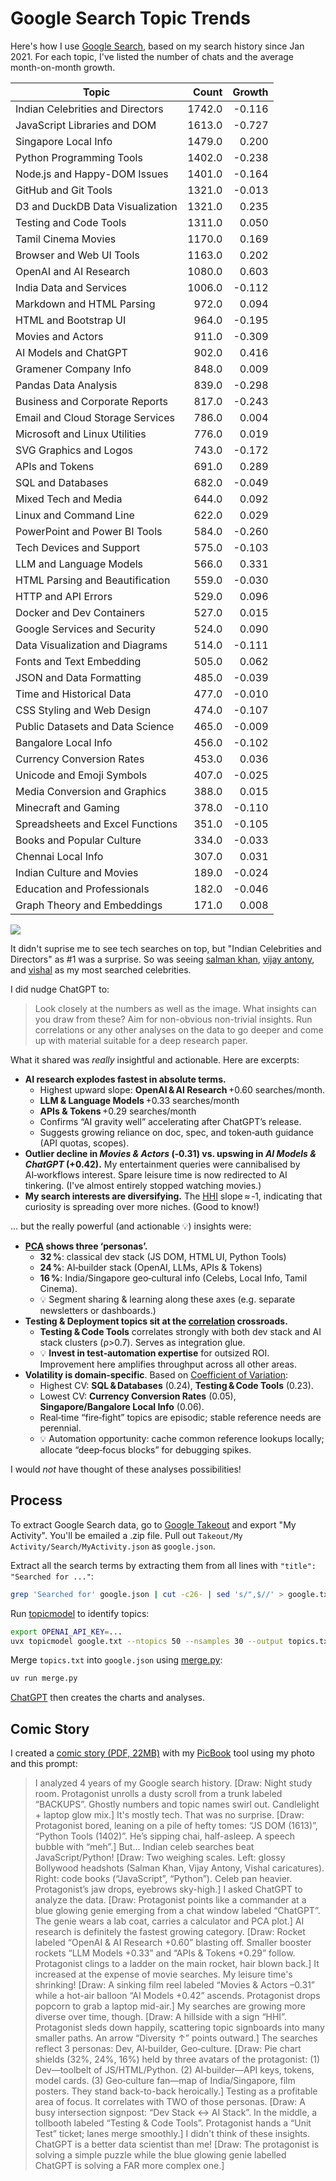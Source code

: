 # Google Search Topic Trends

Here's how I use [Google Search](https://www.google.com/), based on my search history since Jan 2021. For each topic, I've listed the number of chats and the average month-on-month growth.

| Topic                            |  Count | Growth |
| -------------------------------- | -----: | -----: |
| Indian Celebrities and Directors | 1742.0 | -0.116 |
| JavaScript Libraries and DOM     | 1613.0 | -0.727 |
| Singapore Local Info             | 1479.0 |  0.200 |
| Python Programming Tools         | 1402.0 | -0.238 |
| Node.js and Happy-DOM Issues     | 1401.0 | -0.164 |
| GitHub and Git Tools             | 1321.0 | -0.013 |
| D3 and DuckDB Data Visualization | 1321.0 |  0.235 |
| Testing and Code Tools           | 1311.0 |  0.050 |
| Tamil Cinema Movies              | 1170.0 |  0.169 |
| Browser and Web UI Tools         | 1163.0 |  0.202 |
| OpenAI and AI Research           | 1080.0 |  0.603 |
| India Data and Services          | 1006.0 | -0.112 |
| Markdown and HTML Parsing        |  972.0 |  0.094 |
| HTML and Bootstrap UI            |  964.0 | -0.195 |
| Movies and Actors                |  911.0 | -0.309 |
| AI Models and ChatGPT            |  902.0 |  0.416 |
| Gramener Company Info            |  848.0 |  0.009 |
| Pandas Data Analysis             |  839.0 | -0.298 |
| Business and Corporate Reports   |  817.0 | -0.243 |
| Email and Cloud Storage Services |  786.0 |  0.004 |
| Microsoft and Linux Utilities    |  776.0 |  0.019 |
| SVG Graphics and Logos           |  743.0 | -0.172 |
| APIs and Tokens                  |  691.0 |  0.289 |
| SQL and Databases                |  682.0 | -0.049 |
| Mixed Tech and Media             |  644.0 |  0.092 |
| Linux and Command Line           |  622.0 |  0.029 |
| PowerPoint and Power BI Tools    |  584.0 | -0.260 |
| Tech Devices and Support         |  575.0 | -0.103 |
| LLM and Language Models          |  566.0 |  0.331 |
| HTML Parsing and Beautification  |  559.0 | -0.030 |
| HTTP and API Errors              |  529.0 |  0.096 |
| Docker and Dev Containers        |  527.0 |  0.015 |
| Google Services and Security     |  524.0 |  0.090 |
| Data Visualization and Diagrams  |  514.0 | -0.111 |
| Fonts and Text Embedding         |  505.0 |  0.062 |
| JSON and Data Formatting         |  485.0 | -0.039 |
| Time and Historical Data         |  477.0 | -0.010 |
| CSS Styling and Web Design       |  474.0 | -0.107 |
| Public Datasets and Data Science |  465.0 | -0.009 |
| Bangalore Local Info             |  456.0 | -0.102 |
| Currency Conversion Rates        |  453.0 |  0.036 |
| Unicode and Emoji Symbols        |  407.0 | -0.025 |
| Media Conversion and Graphics    |  388.0 |  0.015 |
| Minecraft and Gaming             |  378.0 | -0.110 |
| Spreadsheets and Excel Functions |  351.0 | -0.105 |
| Books and Popular Culture        |  334.0 | -0.033 |
| Chennai Local Info               |  307.0 |  0.031 |
| Indian Culture and Movies        |  189.0 | -0.024 |
| Education and Professionals      |  182.0 | -0.046 |
| Graph Theory and Embeddings      |  171.0 |  0.008 |

![](./google-search-topic-trends.webp)

It didn't suprise me to see tech searches on top, but "Indian Celebrities and Directors" as #1 was a surprise. So was seeing [salman khan](https://www.google.com/search?q=salman+khan), [vijay antony](https://www.google.com/search?q=vijay+antony), and [vishal](https://www.google.com/search?q=vishal) as my most searched celebrities.

I did nudge ChatGPT to:

> Look closely at the numbers as well as the image.
> What insights can you draw from these? Aim for non-obvious non-trivial insights.
> Run correlations or any other analyses on the data to go deeper and come up with material suitable for a deep research paper.

What it shared was _really_ insightful and actionable. Here are excerpts:

- **AI research explodes fastest in absolute terms.**
  - Highest upward slope: **OpenAI & AI Research** +0.60 searches/month.
  - **LLM & Language Models** +0.33 searches/month
  - **APIs & Tokens** +0.29 searches/month
  - Confirms “AI gravity well” accelerating after ChatGPT’s release.
  - Suggests growing reliance on doc, spec, and token‑auth guidance (API quotas, scopes).
- **Outlier decline in _Movies & Actors_ (‑0.31) vs. upswing in _AI Models & ChatGPT_ (+0.42).** My entertainment queries were cannibalised by AI‑workflows interest. Spare leisure time is now redirected to AI tinkering. (I've almost entirely stopped watching movies.)
- **My search interests are diversifying.** The [HHI](https://en.wikipedia.org/wiki/Herfindahl%E2%80%93Hirschman_index) slope ≈ ‑1, indicating that curiosity is spreading over more niches. (Good to know!)

... but the really powerful (and actionable 💡) insights were:

- **[PCA](https://en.wikipedia.org/wiki/Principal_component_analysis) shows three ‘personas’.**
  - **32 %**: classical dev stack (JS DOM, HTML UI, Python Tools)
  - **24 %**: AI‑builder stack (OpenAI, LLMs, APIs & Tokens)
  - **16 %**: India/Singapore geo‑cultural info (Celebs, Local Info, Tamil Cinema).
  - 💡 Segment sharing & learning along these axes (e.g. separate newsletters or dashboards.)
- **Testing & Deployment topics sit at the [correlation](https://en.wikipedia.org/wiki/Correlation) crossroads.**
  - **Testing & Code Tools** correlates strongly with both dev stack and AI stack clusters (ρ>0.7). Serves as integration glue.
  - 💡 **Invest in test‑automation expertise** for outsized ROI. Improvement here amplifies throughput across all other areas.
- **Volatility is domain‑specific**. Based on [Coefficient of Variation](https://en.wikipedia.org/wiki/Coefficient_of_variation):
  - Highest CV: **SQL & Databases** (0.24), **Testing & Code Tools** (0.23).
  - Lowest CV: **Currency Conversion Rates** (0.05), **Singapore/Bangalore Local Info** (0.06).
  - Real‑time “fire‑fight” topics are episodic; stable reference needs are perennial.
  - 💡 Automation opportunity: cache common reference lookups locally; allocate “deep‑focus blocks” for debugging spikes.

I would _not_ have thought of these analyses possibilities!

## Process

To extract Google Search data, go to [Google Takeout](https://takeout.google.com/) and export "My Activity". You'll be emailed a .zip file. Pull out `Takeout/My Activity/Search/MyActivity.json` as `google.json`.

Extract all the search terms by extracting them from all lines with `"title": "Searched for ..."`:

```bash
grep 'Searched for' google.json | cut -c26- | sed 's/",$//' > google.txt
```

Run [topicmodel](https://pypi.org/project/topicmodel/) to identify topics:

```bash
export OPENAI_API_KEY=...
uvx topicmodel google.txt --ntopics 50 --nsamples 30 --output topics.txt
```

Merge `topics.txt` into `google.json` using [merge.py](merge.py):

```bash
uv run merge.py
```

[ChatGPT](https://chatgpt.com/share/6883b1eb-dc14-800c-8be8-87cb559e69e2) then creates the charts and analyses.

## Comic Story

I created a [comic story (PDF, 22MB)](https://github.com/sanand0/datastories/releases/download/main/google-searches-comic-story.pdf) with my [PicBook](https://tools.s-anand.net/picbook/) tool using my photo and this prompt:

> I analyzed 4 years of my Google search history. [Draw: Night study room. Protagonist unrolls a dusty scroll from a trunk labeled “BACKUPS”. Ghostly numbers and topic names swirl out. Candlelight + laptop glow mix.]
> It's mostly tech. That was no surprise. [Draw: Protagonist bored, leaning on a pile of hefty tomes: “JS DOM (1613)”, “Python Tools (1402)”. He’s sipping chai, half-asleep. A speech bubble with “meh”.]
> But… Indian celeb searches beat JavaScript/Python! [Draw: Two weighing scales. Left: glossy Bollywood headshots (Salman Khan, Vijay Antony, Vishal caricatures). Right: code books (“JavaScript”, “Python”). Celeb pan heavier. Protagonist’s jaw drops, eyebrows sky-high.]
> I asked ChatGPT to analyze the data. [Draw: Protagonist points like a commander at a blue glowing genie emerging from a chat window labeled “ChatGPT”. The genie wears a lab coat, carries a calculator and PCA plot.]
> AI research is definitely the fastest growing category. [Draw: Rocket labeled “OpenAI & AI Research +0.60” blasting off. Smaller booster rockets “LLM Models +0.33” and “APIs & Tokens +0.29” follow. Protagonist clings to a ladder on the main rocket, hair blown back.]
> It increased at the expense of movie searches. My leisure time's shrinking! [Draw: A sinking film reel labeled “Movies & Actors –0.31” while a hot-air balloon “AI Models +0.42” ascends. Protagonist drops popcorn to grab a laptop mid-air.]
> My searches are growing more diverse over time, though. [Draw: A hillside with a sign “HHI”. Protagonist sleds down happily, scattering topic signboards into many smaller paths. An arrow “Diversity ↑” points outward.]
> The searches reflect 3 personas: Dev, AI‑builder, Geo‑culture. [Draw: Pie chart shields (32%, 24%, 16%) held by three avatars of the protagonist: (1) Dev—toolbelt of JS/HTML/Python. (2) AI‑builder—API keys, tokens, model cards. (3) Geo‑culture fan—map of India/Singapore, film posters. They stand back-to-back heroically.]
> Testing as a profitable area of focus. It correlates with TWO of those personas. [Draw: A busy intersection signpost: “Dev Stack ↔ AI Stack”. In the middle, a tollbooth labeled “Testing & Code Tools”. Protagonist hands a “Unit Test” ticket; lanes merge smoothly.]
> I didn't think of these insights. ChatGPT is a better data scientist than me! [Draw: The protagonist is solving a simple puzzle while the blue glowing genie labelled ChatGPT is solving a FAR more complex one.]
